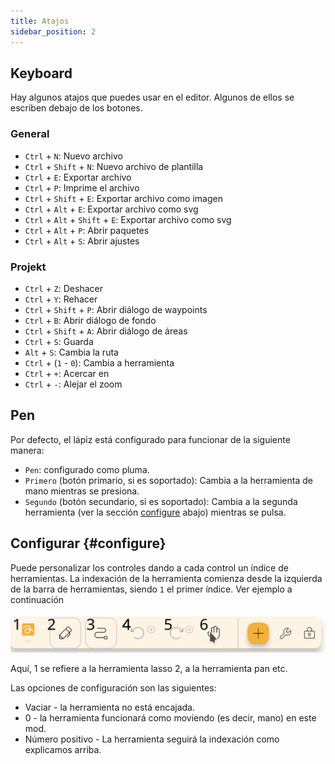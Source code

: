 ```yaml
---
title: Atajos
sidebar_position: 2
---
```


## Keyboard

Hay algunos atajos que puedes usar en el editor.
Algunos de ellos se escriben debajo de los botones.

### General

- `Ctrl` + `N`: Nuevo archivo
- `Ctrl` + `Shift` + `N`: Nuevo archivo de plantilla
- `Ctrl` + `E`: Exportar archivo
- `Ctrl` + `P`: Imprime el archivo
- `Ctrl` + `Shift` + `E`: Exportar archivo como imagen
- `Ctrl` + `Alt` + `E`: Exportar archivo como svg
- `Ctrl` + `Alt` + `Shift` + `E`: Exportar archivo como svg
- `Ctrl` + `Alt` + `P`: Abrir paquetes
- `Ctrl` + `Alt` + `S`: Abrir ajustes

### Projekt

- `Ctrl` + `Z`: Deshacer
- `Ctrl` + `Y`: Rehacer
- `Ctrl` + `Shift` + `P`: Abrir diálogo de waypoints
- `Ctrl` + `B`: Abrir diálogo de fondo
- `Ctrl` + `Shift` + `A`: Abrir diálogo de áreas
- `Ctrl` + `S`: Guarda
- `Alt` + `S`: Cambia la ruta
- `Ctrl` + (`1` - `0`): Cambia a herramienta
- `Ctrl` + `+`: Acercar en
- `Ctrl` + `-`: Alejar el zoom

## Pen

Por defecto, el lápiz está configurado para funcionar de la siguiente manera:

- `Pen`: configurado como pluma.
- `Primero` (botón primario, si es soportado): Cambia a la herramienta de mano mientras se presiona.
- `Segundo` (botón secundario, si es soportado): Cambia a la segunda herramienta (ver la sección [configure](#configurado) abajo) mientras se pulsa.

## Configurar {#configure}

Puede personalizar los controles dando a cada control un índice de herramientas. La indexación de la herramienta comienza desde la izquierda de la barra de herramientas, siendo `1` el primer índice. Ver ejemplo a continuación

![barra de herramientas numerada](toolbar_numbered.png)

Aquí, 1 se refiere a la herramienta lasso 2, a la herramienta pan etc.

Las opciones de configuración son las siguientes:

- Vaciar - la herramienta no está encajada.
- 0 - la herramienta funcionará como moviendo (es decir, mano) en este mod.
- Número positivo - La herramienta seguirá la indexación como explicamos arriba.
